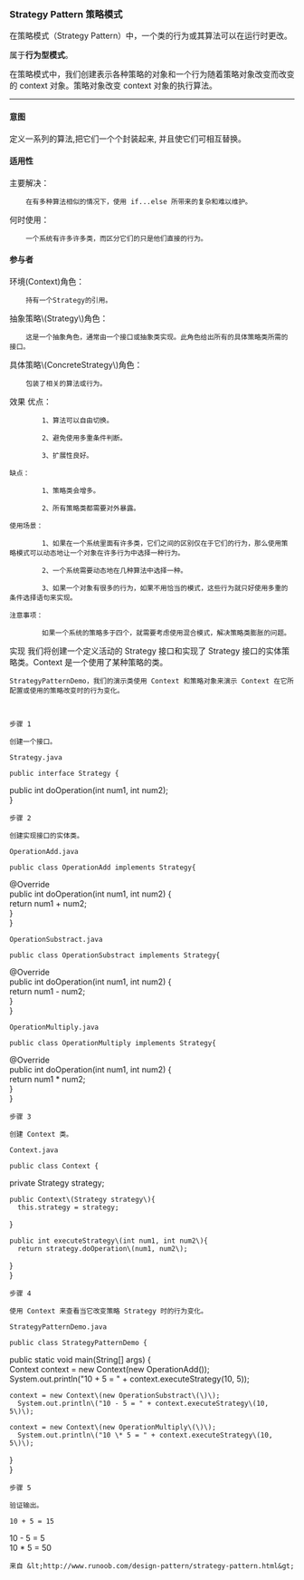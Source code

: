 ### Strategy  Pattern 策略模式

在策略模式（Strategy Pattern）中，一个类的行为或其算法可以在运行时更改。

属于**行为型模式**。

在策略模式中，我们创建表示各种策略的对象和一个行为随着策略对象改变而改变的 context 对象。策略对象改变 context 对象的执行算法。

---

#### 意图   

 定义一系列的算法,把它们一个个封装起来, 并且使它们可相互替换。

#### 适用性   

 主要解决：

        在有多种算法相似的情况下，使用 if...else 所带来的复杂和难以维护。

何时使用：

        一个系统有许多许多类，而区分它们的只是他们直接的行为。

#### 参与者    

环境\(Context\)角色：

        持有一个Strategy的引用。



抽象策略\\(Strategy\\)角色：



        这是一个抽象角色，通常由一个接口或抽象类实现。此角色给出所有的具体策略类所需的接口。



具体策略\\(ConcreteStrategy\\)角色：



        包装了相关的算法或行为。

效果    优点：

```
        1、算法可以自由切换。 

        2、避免使用多重条件判断。 

        3、扩展性良好。

缺点： 

        1、策略类会增多。 

        2、所有策略类都需要对外暴露。

使用场景： 

        1、如果在一个系统里面有许多类，它们之间的区别仅在于它们的行为，那么使用策略模式可以动态地让一个对象在许多行为中选择一种行为。 

        2、一个系统需要动态地在几种算法中选择一种。 

        3、如果一个对象有很多的行为，如果不用恰当的模式，这些行为就只好使用多重的条件选择语句来实现。

注意事项：

        如果一个系统的策略多于四个，就需要考虑使用混合模式，解决策略类膨胀的问题。
```

实现    我们将创建一个定义活动的 Strategy 接口和实现了 Strategy 接口的实体策略类。Context 是一个使用了某种策略的类。

```
StrategyPatternDemo，我们的演示类使用 Context 和策略对象来演示 Context 在它所配置或使用的策略改变时的行为变化。



步骤 1

创建一个接口。

Strategy.java

public interface Strategy {
```

public int doOperation\(int num1, int num2\);  
}

```
步骤 2

创建实现接口的实体类。

OperationAdd.java

public class OperationAdd implements Strategy{
```

@Override  
   public int doOperation\(int num1, int num2\) {  
      return num1 + num2;  
   }  
}

```
OperationSubstract.java

public class OperationSubstract implements Strategy{
```

@Override  
   public int doOperation\(int num1, int num2\) {  
      return num1 - num2;  
   }  
}

```
OperationMultiply.java

public class OperationMultiply implements Strategy{
```

@Override  
   public int doOperation\(int num1, int num2\) {  
      return num1 \* num2;  
   }  
}

```
步骤 3

创建 Context 类。

Context.java

public class Context {
```

private Strategy strategy;

```
public Context\(Strategy strategy\){
  this.strategy = strategy;
```

}

```
public int executeStrategy\(int num1, int num2\){
  return strategy.doOperation\(num1, num2\);
```

}  
}

```
步骤 4

使用 Context 来查看当它改变策略 Strategy 时的行为变化。

StrategyPatternDemo.java

public class StrategyPatternDemo {
```

public static void main\(String\[\] args\) {  
      Context context = new Context\(new OperationAdd\(\)\);  
      System.out.println\("10 + 5 = " + context.executeStrategy\(10, 5\)\);

```
context = new Context\(new OperationSubstract\(\)\);        
  System.out.println\("10 - 5 = " + context.executeStrategy\(10, 5\)\);

context = new Context\(new OperationMultiply\(\)\);        
  System.out.println\("10 \* 5 = " + context.executeStrategy\(10, 5\)\);
```

}  
}

```
步骤 5

验证输出。

10 + 5 = 15
```

10 - 5 = 5  
10 \* 5 = 50

```
来自 &lt;http://www.runoob.com/design-pattern/strategy-pattern.html&gt; 
```



